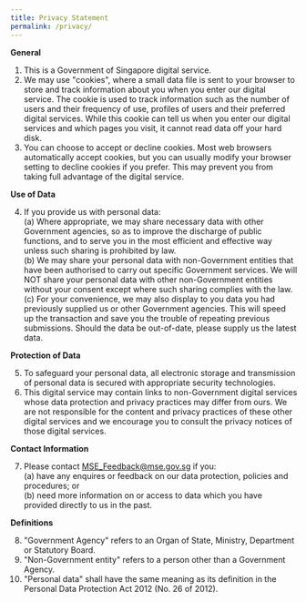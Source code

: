 ```yaml
---
title: Privacy Statement
permalink: /privacy/
---
```

 **General**

1.  This is a Government of Singapore digital service.
2.  We may use "cookies", where a small data file is sent to your browser to store and track information about you when you enter our digital service. The cookie is used to track information such as the number of users and their frequency of use, profiles of users and their preferred digital services. While this cookie can tell us when you enter our digital services and which pages you visit, it cannot read data off your hard disk.
3.  You can choose to accept or decline cookies. Most web browsers automatically accept cookies, but you can usually modify your browser setting to decline cookies if you prefer. This may prevent you from taking full advantage of the digital service.

**Use of Data**

4.  If you provide us with personal data:  
    (a) Where appropriate, we may share necessary data with other Government agencies, so as to improve the discharge of public functions, and to serve you in the most efficient and effective way unless such sharing is prohibited by law.  
    (b) We may share your personal data with non-Government entities that have been authorised to carry out specific Government services. We will NOT share your personal data with other non-Government entities without your consent except where such sharing complies with the law.  
    (c) For your convenience, we may also display to you data you had previously supplied us or other Government agencies. This will speed up the transaction and save you the trouble of repeating previous submissions. Should the data be out-of-date, please supply us the latest data.

**Protection of Data**

5.  To safeguard your personal data, all electronic storage and transmission of personal data is secured with appropriate security technologies.
6.  This digital service may contain links to non-Government digital services whose data protection and privacy practices may differ from ours. We are not responsible for the content and privacy practices of these other digital services and we encourage you to consult the privacy notices of those digital services.

**Contact Information**

7.  Please contact [MSE\_Feedback@mse.gov.sg](mailto:MSE_Feedback@mse.gov.sg) if you:  
    (a) have any enquires or feedback on our data protection, policies and procedures; or  
    (b) need more information on or access to data which you have provided directly to us in the past.

**Definitions**

8.  "Government Agency" refers to an Organ of State, Ministry, Department or Statutory Board.
9.  "Non-Government entity" refers to a person other than a Government Agency.
10.  "Personal data" shall have the same meaning as its definition in the Personal Data Protection Act 2012 (No. 26 of 2012).
